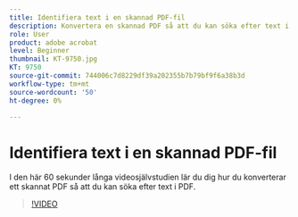 ```yaml
---
title: Identifiera text i en skannad PDF-fil
description: Konvertera en skannad PDF så att du kan söka efter text i PDF
role: User
product: adobe acrobat
level: Beginner
thumbnail: KT-9750.jpg
KT: 9750
source-git-commit: 744006c7d8229df39a202355b7b79bf9f6a38b3d
workflow-type: tm+mt
source-wordcount: '50'
ht-degree: 0%

---
```


# Identifiera text i en skannad PDF-fil

I den här 60 sekunder långa videosjälvstudien lär du dig hur du konverterar ett skannat PDF så att du kan söka efter text i PDF.

>[!VIDEO](https://video.tv.adobe.com/v/340081?hidetitle=true)
